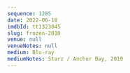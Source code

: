 ```yaml
---
sequence: 1285
date: 2022-06-18
imdbId: tt1323045
slug: frozen-2010
venue: null
venueNotes: null
medium: Blu-ray
mediumNotes: Starz / Anchor Bay, 2010
---
```

